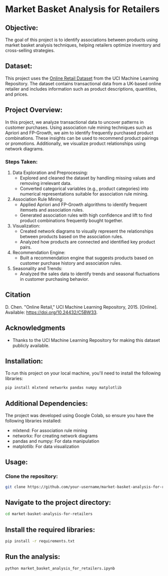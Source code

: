 # Market Basket Analysis for Retailers

## Objective:
The goal of this project is to identify associations between products using market basket analysis techniques, helping retailers optimize inventory and cross-selling strategies.

## Dataset:
This project uses the [Online Retail Dataset](https://archive.ics.uci.edu/dataset/352/online+retail) from the UCI Machine Learning Repository. The dataset contains transactional data from a UK-based online retailer and includes information such as product descriptions, quantities, and prices.

## Project Overview:
In this project, we analyze transactional data to uncover patterns in customer purchases. Using association rule mining techniques such as Apriori and FP-Growth, we aim to identify frequently purchased product combinations. These insights can be used to recommend product pairings or promotions. Additionally, we visualize product relationships using network diagrams.

### Steps Taken:
1. Data Exploration and Preprocessing:
    - Explored and cleaned the dataset by handling missing values and removing irrelevant data.
    -  Converted categorical variables (e.g., product categories) into numerical representations suitable for association rule mining.
2. Association Rule Mining:
    - Applied Apriori and FP-Growth algorithms to identify frequent itemsets and association rules.
    - Generated association rules with high confidence and lift to find product combinations frequently bought together.
3. Visualization:
    - Created network diagrams to visually represent the relationships between products based on the association rules.
    - Analyzed how products are connected and identified key product pairs.
4. Recommendation Engine:
    - Built a recommendation engine that suggests products based on customer purchase history and association rules.
5. Seasonality and Trends:
    - Analyzed the sales data to identify trends and seasonal fluctuations in customer purchasing behavior.

## Citation
D. Chen. "Online Retail," UCI Machine Learning Repository, 2015. [Online]. Available: https://doi.org/10.24432/C5BW33.

## Acknowledgments
- Thanks to the UCI Machine Learning Repository for making this dataset publicly available.

## Installation:
To run this project on your local machine, you'll need to install the following libraries:

```bash
pip install mlxtend networkx pandas numpy matplotlib
```

## Additional Dependencies:
The project was developed using Google Colab, so ensure you have the following libraries installed:

  - mlxtend: For association rule mining
  - networkx: For creating network diagrams
  - pandas and numpy: For data manipulation
  - matplotlib: For data visualization

## Usage:
### Clone the repository:

```bash
git clone https://github.com/your-username/market-basket-analysis-for-retailers.git
```

## Navigate to the project directory:

```bash
cd market-basket-analysis-for-retailers
```

## Install the required libraries:

```bash
pip install -r requirements.txt
```

## Run the analysis:
```bash
python market_basket_analysis_for_retailers.ipynb
```



